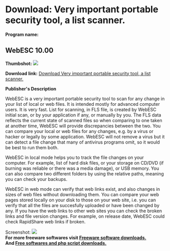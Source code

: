 # Download: Very important portable security tool, a list scanner.

**Program name:**

## WebESC 10.00

  
**Thumbshot:** ![](http://www.freewarefiles.com/screenshot/webesc_md.jpg)   
  
**Download link:** [Download Very important portable security tool, a list scanner.](http://freesoftwares.boysofts.com/WebESC_program_24653.html)  
  


**Publisher's Description**  
  


WebESC is a very important portable security tool to scan for any change in your list of local or web files. It is intended mostly for advanced computer users. It is very fast. List for scanning, in FLS file, is created by WebESC initial scan, or by your application if any, or manually by you. The FLS data reflects the current state of scanned files so when comparing to one taken at another time, WebESC will provide discrepancies between the two. You can compare your local or web files for any changes, e.g. by a virus or hacker or legally by some application. WebESC will not remove a virus but it can detect a file change that many of antivirus programs omit, so it would be best to run them both. 

WebESC in local mode helps you to track the file changes on your computer. For example, list of hard disk files, or your storage on CD/DVD (if burning was reliable or there was a media damage), or USB memory. You can also compare two different folders by using the relative paths, meaning you can check your backups.

WebESC in web mode can verify that web links exist, and also changes in sizes of web files without downloading them. You can compare your web pages stored locally on your disk to those on your web site, i.e. you can verify that all the files are succesfully uploaded or have been changed by any. If you have the web links to other web sites you can check the broken links and file version changes. For example, on release date, WebESC could check RapidShare web links if broken.

  
  
Screenshot: ![](http://www.freewarefiles.com/screenshot/webesc.jpg)   
**For more freeware softwares visit [Freeware software downloads.](http://freesoftwares.boysofts.com/)**   
**And [Free softwares and php script downloads.](http://www.boysofts.com/)**
